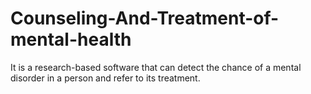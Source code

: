 # Counseling-And-Treatment-of-mental-health
It is a research-based software that can detect the chance of a mental disorder in a person and refer to its treatment.
